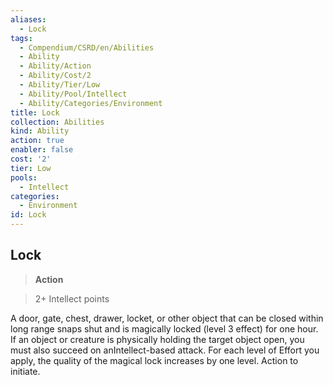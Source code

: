 ```yaml
---
aliases:
  - Lock
tags:
  - Compendium/CSRD/en/Abilities
  - Ability
  - Ability/Action
  - Ability/Cost/2
  - Ability/Tier/Low
  - Ability/Pool/Intellect
  - Ability/Categories/Environment
title: Lock
collection: Abilities
kind: Ability
action: true
enabler: false
cost: '2'
tier: Low
pools:
  - Intellect
categories:
  - Environment
id: Lock
---
```

## Lock    
>**Action**    
>2+ Intellect points  
    
A door, gate, chest, drawer, locket, or other object that can be closed within long range snaps shut and is magically locked (level 3 effect) for one hour. If an object or creature is physically holding the target object open, you must also succeed on anIntellect-based attack. For each level of Effort you apply, the quality of the magical lock increases by one level. Action to initiate.
